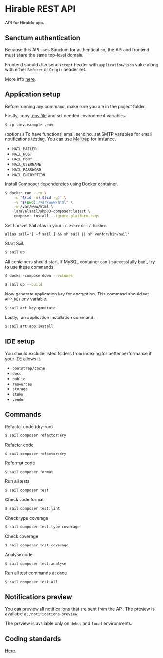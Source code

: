 # Hirable REST API

API for Hirable app.

## Sanctum authentication

Because this API uses Sanctum for authentication, the API and frontend must share the same
top-level domain.

Frontend should also send `Accept` header with `application/json` value along with either `Referer`
or `Origin` header set.

More info [here](https://laravel.com/docs/10.x/sanctum#spa-authentication).

## Application setup

Before running any command, make sure you are in the project folder.

Firstly, copy [.env file](./.env.example) and set needed environment variables.

```bash
$ cp .env.example .env
```

(optional) To have functional email sending, set SMTP variables for email notifications testing. You can use [Mailtrap](https://mailtrap.io/) for
instance.

- `MAIL_MAILER`
- `MAIL_HOST`
- `MAIL_PORT`
- `MAIL_USERNAME`
- `MAIL_PASSWORD`
- `MAIL_ENCRYPTION`

Install Composer dependencies using Docker container.

```bash
$ docker run --rm \
    -u "$(id -u):$(id -g)" \
    -v "$(pwd):/var/www/html" \
    -w /var/www/html \
    laravelsail/php83-composer:latest \
    composer install --ignore-platform-reqs
```

Set Laravel Sail alias in your `~/.zshrc` or `~/.bashrc`.

```text
alias sail='[ -f sail ] && sh sail || sh vendor/bin/sail'
```

Start Sail.

```bash
$ sail up
```

All containers should start. If MySQL container can't successfully boot, try to use these commands.

```bash
$ docker-compose down --volumes

$ sail up --build
```

Now generate application key for encryption. This command should set `APP_KEY` env variable.

```bash
$ sail art key:generate
```

Lastly, run application installation command.

```bash
$ sail art app:install
```

## IDE setup

You should exclude listed folders from indexing for better performance if your IDE allows it.

- `bootstrap/cache`
- `docs`
- `public`
- `resources`
- `storage`
- `stubs`
- `vendor`

## Commands

Refactor code (dry-run)

```bash
$ sail composer refactor:dry
```

Refactor code

```bash
$ sail composer refactor:dry
```

Reformat code

```bash
$ sail composer format
```

Run all tests

```bash
$ sail composer test
```

Check code format

```bash
$ sail composer test:lint
```

Check type coverage

```bash
$ sail composer test:type-coverage
```

Check coverage

```bash
$ sail composer test:coverage
```

Analyse code

```bash
$ sail composer test:analyse
```

Run all test commands at once

```bash
$ sail composer test:all
```

## Notifications preview

You can preview all notifications that are sent from the API. The preview is available
at `/notifications-preview`.

The preview is available only on `debug` and `local` environments.

## Coding standards

[Here](docs/standards/index.md).
